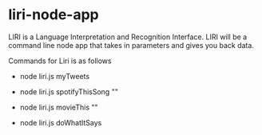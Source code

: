 # liri-node-app

 LIRI is a Language Interpretation and Recognition Interface. LIRI will be a command line node app that takes in parameters and gives you back data.

Commands for Liri is as follows

*  node liri.js myTweets

*  node liri.js spotifyThisSong "<song name here>"

*  node liri.js movieThis "<movie name here>"

*  node liri.js doWhatItSays
